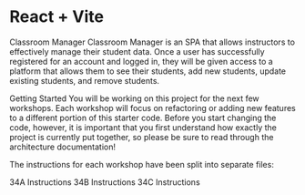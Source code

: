 # React + Vite

Classroom Manager
Classroom Manager is an SPA that allows instructors to effectively manage their student data. Once a user has successfully registered for an account and logged in, they will be given access to a platform that allows them to see their students, add new students, update existing students, and remove students.

Getting Started
You will be working on this project for the next few workshops. Each workshop will focus on refactoring or adding new features to a different portion of this starter code. Before you start changing the code, however, it is important that you first understand how exactly the project is currently put together, so please be sure to read through the architecture documentation!

The instructions for each workshop have been split into separate files:

34A Instructions
34B Instructions
34C Instructions